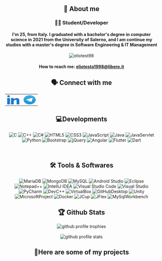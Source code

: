 <link rel="stylesheet" href="https://cdnjs.cloudflare.com/ajax/libs/font-awesome/4.7.0/css/font-awesome.min.css"/>
<div align="center">
  <h2>
    📜 About me
  </h2>
  <h3>
    👩‍💻 Student/Developer
  </h3>
  <h4>
    I'm 25, from Italy. I graduated with a bachelor's degree in computer science in 2021 from the University of Salerno, and I am continue my studies with a master's degree in Software Engineering & IT Management
  </h4>
  <img
    src="https://komarev.com/ghpvc/?username=eliotesta98"
    alt="eliotest98"
       />
  <h4>
   How to reach me: <a href="mailto:eliotesta1998@libero.it">eliotesta1998@libero.it</a>
  </h4>
  <h2>
   🗣️ Connect with me 
  </h2>
  <table style="border:none">
    <th style="border:none">
      <a href="https://www.linkedin.com/in/elio-testa-532b99195/"> 
            <img
                align="center"
                src="https://raw.githubusercontent.com/eliotest98/eliotest98/9ec283dd13feb5853f4c37e55fe5fa8604161d57/images/linkedin.svg"
                alt="Linkedin: Elio Testa"
                height="30"
                width="40"
            /> 
      </a>
    </th>
    <th style="border:none">
      <a href="https://t.me/eliotesta98">
            <img
                align="center"
                src="https://raw.githubusercontent.com/eliotest98/eliotest98/ad2894b5826ae5814a9d7070c4ad80f52dcb9f25/images/telegram.svg"
                alt="Telegram: @eliotesta98"
                height="30"
                width="40"
            /> 
      </a>
    </th>
  </table>
  <h2>
    💻Developments
  </h2>
  <p style="padding-top:5px">
    <img alt="C" src="https://img.shields.io/badge/c-brown.svg?style=for-the-badge&logo=c&logoColor=white"/>
    <img alt="C++" src="https://img.shields.io/badge/c++-%2300599C.svg?style=for-the-badge&logo=c%2B%2B&logoColor=white"/>
    <img alt="C#" src="https://img.shields.io/badge/c%23-%23239120.svg?style=for-the-badge&logo=c-sharp&logoColor=white"/>
    <img alt="HTML5" src="https://img.shields.io/badge/html5-%23E34F26.svg?style=for-the-badge&logo=html5&logoColor=white"/>
    <img alt="CSS3" src="https://img.shields.io/badge/css3-violet.svg?style=for-the-badge&logo=css3&logoColor=white"/>
    <img alt="JavaScript" src="https://img.shields.io/badge/javascript-%23323330.svg?style=for-the-badge&logo=javascript&logoColor=%23F7DF1E"/>
    <img alt="Java" src="https://img.shields.io/badge/java-%23ED8B00.svg?style=for-the-badge&logo=java&logoColor=white"/>
    <img alt="JavaServlet" src="https://img.shields.io/badge/javaservlet-blue.svg?style=for-the-badge&logo=java&logoColor=white"/>
    <img alt="Python" src="https://img.shields.io/badge/python-grey?style=for-the-badge&logo=python&logoColor=ffdd54"/>
    <img alt="Bootstrap" src="https://img.shields.io/badge/bootstrap-%23563D7C.svg?style=for-the-badge&logo=bootstrap&logoColor=white"/>
    <img alt="jQuery" src="https://img.shields.io/badge/jquery-purple.svg?style=for-the-badge&logo=jquery&logoColor=white"/>
    <img alt="Angular" src="https://img.shields.io/badge/angular-%23DD0031.svg?style=for-the-badge&logo=angular&logoColor=white"/>
    <img alt="Flutter" src="https://img.shields.io/badge/flutter-black.svg?style=for-the-badge&logo=flutter&logoColor=white"/>
    <img alt="Dart" src="https://img.shields.io/badge/dart-s.svg?style=for-the-badge&logo=dart&logoColor=white"/>
  </p>
  <br/>
  <h2>
    🛠️ Tools & Softwares
  </h2>
  <p style="padding-top:5px">
    <img alt="MariaDB" src="https://img.shields.io/badge/MariaDB-003545?style=for-the-badge&logo=mariadb&logoColor=white"/>
    <img alt="MongoDB" src="https://img.shields.io/badge/MongoDB-%234ea94b.svg?style=for-the-badge&logo=mongodb&logoColor=white"/>
    <img alt="MySQL" src="https://img.shields.io/badge/mysql-%2300f.svg?style=for-the-badge&logo=mysql&logoColor=white"/>
    <img alt="Android Studio" src="https://img.shields.io/badge/Android%20Studio-3DDC84.svg?style=for-the-badge&logo=android-studio&logoColor=white"/>
    <img alt="Eclipse" src="https://img.shields.io/badge/Eclipse-FE7A16.svg?style=for-the-badge&logo=Eclipse&logoColor=purple"/>
    <img alt="Notepad++" src="https://img.shields.io/badge/Notepad++-90E59A.svg?style=for-the-badge&logo=notepad%2b%2b&logoColor=black"/>
    <img alt="IntelliJ IDEA" src="https://img.shields.io/badge/IntelliJIDEA-000000.svg?style=for-the-badge&logo=intellij-idea&logoColor=green"/>
    <img alt="Visual Studio Code" src="https://img.shields.io/badge/Visual%20Studio%20Code-0078d7.svg?style=for-the-badge&logo=visual-studio-code&logoColor=white"/>
    <img alt="Visual Studio" src="https://img.shields.io/badge/Visual%20Studio-5C2D91.svg?style=for-the-badge&logo=visual-studio&logoColor=white"/>
    <img alt="PyCharm" src="https://img.shields.io/badge/-pycharm-blueviolet?style=for-the-badge&logo=pycharm&logoColor=green"/>
    <img alt="DevC++" src="https://img.shields.io/badge/-DevC++-red?style=for-the-badge&logo=cplusplus&logoColor=white"/>
    <img alt="VirtualBox" src="https://img.shields.io/badge/-VirtualBox-yellow?style=for-the-badge&logo=virtualbox&logoColor=white"/>
    <img alt="GitHubDesktop" src="https://img.shields.io/badge/-GitHubDesktop-blue?style=for-the-badge&logo=github&logoColor=purple"/>
    <img alt="Unity" src="https://img.shields.io/badge/-Unity-grey?style=for-the-badge&logo=unity&logoColor=white"/>
    <img alt="MicrosoftProject" src="https://img.shields.io/badge/-MicrosoftProject-g?style=for-the-badge&logo=microsoft&logoColor=white"/>
    <img alt="Docker" src="https://img.shields.io/badge/-Docker-purple?style=for-the-badge&logo=docker&logoColor=ligthblue"/>
    <img alt="JCup" src="https://img.shields.io/badge/-JCup-brown?style=for-the-badge&logo=JCup&logoColor=white"/>
    <img alt="JFlex" src="https://img.shields.io/badge/-JFlax-%23DD0031?style=for-the-badge&logo=JFlax&logoColor=white"/>
    <img alt="MySqlWorkbench" src="https://img.shields.io/badge/-MySqlWorkbench-violet?style=for-the-badge&logo=MySql&logoColor=blue"/>
  </p>
  <h2>🏆 Github Stats</h2>
  <img alt="github profile trophies" src="https://github-profile-trophy.vercel.app/?username=eliotest98&theme=oldie&row=1&no-frame=true&no-bg=true"/>
  <br/><br>
  <img alt="github profile stats" src="https://github-readme-stats.vercel.app/api?username=eliotest98&show_icons=true&theme=ADD_THEME_HERE" width="400">
</div>
<h2 align="center">🔗Here are some of my projects</h2>
